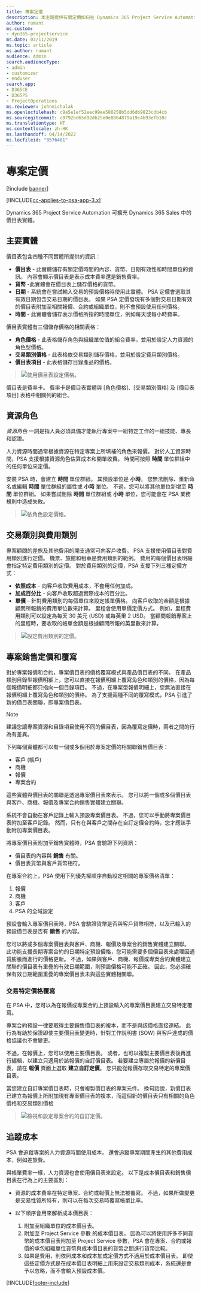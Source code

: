 ```yaml
---
title: 專案定價
description: 本主題提供有關定價如何在 Dynamics 365 Project Service Automation 中運作的資訊。
author: rumant
ms.custom:
- dyn365-projectservice
ms.date: 03/11/2019
ms.topic: article
ms.author: rumant
audience: Admin
search.audienceType:
- admin
- customizer
- enduser
search.app:
- D365CE
- D365PS
- ProjectOperations
ms.reviewer: johnmichalak
ms.openlocfilehash: c9a5e1ef52eec99ee580258b5dd6db9823cdb4cb
ms.sourcegitcommit: c0792bd65d92db25e0e8864879a19c4b93efb10c
ms.translationtype: HT
ms.contentlocale: zh-HK
ms.lasthandoff: 04/14/2022
ms.locfileid: "8576481"
---
```

# <a name="project-pricing"></a>專案定價 

[!include [banner](../includes/psa-now-project-operations.md)]

[!INCLUDE[cc-applies-to-psa-app-3.x](../includes/cc-applies-to-psa-app-3x.md)]

Dynamics 365 Project Service Automation 可擴充 Dynamics 365 Sales 中的價目表實體。 

## <a name="key-entities"></a>主要實體

價目表包含四種不同實體所提供的資訊：

- **價目表** - 此實體儲存有關定價時間的內容、貨幣、日期有效性和時間單位的資訊。 內容會顯示價目表是表示成本費率還是銷售費率。 
- **貨幣** -此實體會在價目表上儲存價格的貨幣。 
- **日期** - 系統會在嘗試輸入交易的預設價格時使用此實體。 PSA 定價會選取其有效日期包含交易日期的價目表。 如果 PSA 定價發現有多個對交易日期有效的價目表附加至相關報價、合約或組織單位，則不會預設使用任何價格。 
- **時間** - 此實體會儲存表示價格所指的時間單位，例如每天或每小時費率。 

價目表實體有三個儲存價格的相關表格：

  - **角色價格** - 此表格儲存角色與組織單位值的組合費率，並用於設定人力資源的角色型價格。
  - **交易類別價格** - 此表格依交易類別儲存價格，並用於設定費用類別價格。
  - **價目表項目** - 此表格儲存目錄產品的價格。

> ![使用價目表設定價格。](media/basic-guide-12.png)
 
價目表是費率卡。 費率卡是價目表實體與 [角色價格]、[交易類別價格] 及 [價目表項目] 表格中相關列的組合。

## <a name="resource-roles"></a>資源角色

*資源角色* 一詞是指人員必須具備才能執行專案中一組特定工作的一組技能、專長和認證。

人力資源時間通常根據資源在特定專案上所填補的角色來報價。 對於人工資源時間，PSA 支援根據資源角色估算成本和開單收費。 時間可按照 **時間** 單位群組中的任何單位來定價。

安裝 PSA 時，會建立 **時間** 單位群組。 其預設單位是 **小時**。 您無法刪除、重新命名或編輯 **時間** 單位群組的屬性或 **小時** 單位。 不過，您可以將其他單位新增至 **時間** 單位群組。 如果嘗試刪除 **時間** 單位群組或 **小時** 單位，您可能會在 PSA 業務規則中造成失敗。

> ![依角色設定價格。](media/basic-guide-13.png)
 
## <a name="transaction-categories-and-expense-categories"></a>交易類別與費用類別

專案顧問的差旅及其他費用的開支通常可向客戶收費。 PSA 支援使用價目表對費用類別進行定價。 機票、旅館和租車是費用類別的範例。 費用的每個價目表明細會指定特定費用類別的定價。 對於費用類別的定價，PSA 支援下列三種定價方式：

- **依照成本** – 向客戶收取費用成本，不套用任何加成。
- **加成百分比** - 向客戶收取超過實際成本的百分比。 
- **單價** – 針對費用類別的每個單位來設定帳單價格。 向客戶收取的金額是根據顧問所報銷的費用單位數來計算。 里程會使用單價定價方式。 例如，里程費用類別可以設定為每天 30 美元 (USD) 或每英里 2 USD。 當顧問報銷專案上的里程時，要收取的帳單金額是根據顧問所報的英里數來計算。

> ![設定費用類別的定價。](media/basic-guide-14.png)
 
## <a name="project-sales-pricing-and-overrides"></a>專案銷售定價和覆寫

對於專案報價和合約，專案價目表的價格覆寫模式與產品價目表的不同。 在產品類別目錄型報價明細上，您可以直接在報價明細上覆寫角色和類別的價格，因為每個報價明細都只指向一個目錄項目。 不過，在專案型報價明細上，您無法直接在報價明細上覆寫角色和類別的價格。 為了支援兩種不同的覆寫模式，PSA 引進了新的價目表關聯，即專案價目表。

> [!NOTE]
> 建議您讓專案資源和目錄項目使用不同的價目表，因為覆寫定價時，兩者之間的行為有差異。

下列每個實體都可以有一個或多個用於專案定價的相關聯銷售價目表：

- 客戶 (帳戶) 
- 商機 
- 報價 
- 專案合約

這些實體與價目表的關聯是透過專案價目表來表示。 您可以將一個或多個價目表與客戶、商機、報價及專案合約銷售實體建立關聯。

系統不會自動在客戶記錄上輸入預設專案價目表。 不過，您可以手動將專案價目表附加至客戶記錄。 然而，只有在與客戶之間存在自訂定價合約時，您才應該手動附加專案價目表。 

將專案價目表附加至銷售實體時，PSA 會驗證下列資訊：

- 價目表的內容與 **銷售** 有關。 
- 價目表貨幣與客戶貨幣相符。 

在專案合約上，PSA 使用下列優先權順序自動設定相關的專案價格清單：

1. 報價
2. 商機
3. 客戶 
4. PSA 的全域設定

預設會輸入專案價目表時，PSA 會驗證貨幣是否與客戶貨幣相符，以及已輸入的預設價目表是否有 **銷售** 的內容。

您可以將或多個專案價目表與客戶、商機、報價及專案合約銷售實體建立關聯。 此功能支援長期專案合約的日期特定預設價格，您可能需要多個價目表來處理因通貨膨脹而進行的價格更新。 不過，如果與客戶、商機、報價或專案合約實體建立關聯的價目表有重疊的有效日期範圍，則預設價格可能不正確。 因此，您必須確保有效日期範圍重疊的專案價目表未與這些實體相關聯。

### <a name="deal-specific-price-overrides"></a>交易特定價格覆寫

在 PSA 中，您可以為在報價或專案合約上預設輸入的專案價目表建立交易特定覆寫。

專案合約預設一律要取得主要銷售價目表的複本，而不是與該價格直接連結。 此行為有助於保證即使主要價目表變更時，針對工作說明書 (SOW) 與客戶達成的價格協議也不會變更。

不過，在報價上，您可以使用主要價目表。 或者，也可以複製主要價目表後再進行編輯，以建立只適用於該報價的自訂價目表。 若要建立專屬於報價的新價目表，請在 **報價** 頁面上選取 **建立自訂定價**。 您只能從報價存取交易特定的專案價目表。 

當您建立自訂專案價目表時，只會複製價目表的專案元件。 換句話說，新價目表已建立為報價上所附加現有專案價目表的複本，而這個新的價目表只有相關的角色價格和交易類別價格

> ![檢視和設定專案合約的自訂定價。](media/basic-guide-15.png)
  
## <a name="tracking-costs"></a>追蹤成本

PSA 會追蹤專案的人力資源時間使用成本。 還會追蹤專案期間產生的其他費用成本，例如差旅費。

與帳單費率一樣，人力資源也會使用價目表來設定。 以下是成本價目表和銷售價目表在行為上的主要區別：

- 資源的成本費率在特定專案、合約或報價上無法被覆寫。 不過，如果所做變更是交易性質所特有，則可以在每次交易時覆寫帳單比率。 

- 以下順序會用來解析成本價目表：

    1. 附加至組織單位的成本價目表。
    2. 附加至 Project Service 參數 的成本價目表。 因為可以將使用許多不同貨幣的成本價目表附加至 Project Service 參數，PSA 會在專案、合約或報價的承包組織單位貨幣與成本價目表的貨幣之間進行貨幣比較。
    3. 如果是費用，則依照成本和成本加成定價方式不適用於成本價目表。 即使這些定價方式是在成本價目表明細上用來設定交易類別成本，系統還是會予以忽略，而不會輸入預設成本價。


[!INCLUDE[footer-include](../includes/footer-banner.md)]
